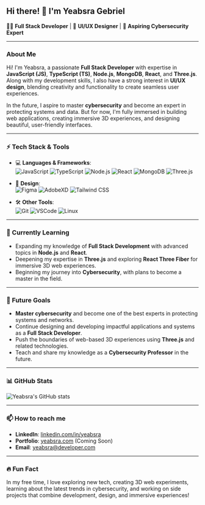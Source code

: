 ## Hi there! 👋 I'm Yeabsra Gebriel

👨‍💻 **Full Stack Developer** | 🎨 **UI/UX Designer** | 🚀 **Aspiring Cybersecurity Expert**

---

### About Me

Hi! I'm Yeabsra, a passionate **Full Stack Developer** with expertise in **JavaScript (JS)**, **TypeScript (TS)**, **Node.js**, **MongoDB**, **React**, and **Three.js**. Along with my development skills, I also have a strong interest in **UI/UX design**, blending creativity and functionality to create seamless user experiences.

In the future, I aspire to master **cybersecurity** and become an expert in protecting systems and data. But for now, I'm fully immersed in building web applications, creating immersive 3D experiences, and designing beautiful, user-friendly interfaces.

---

### ⚡ Tech Stack & Tools

- 💻 **Languages & Frameworks**:  
  ![JavaScript](https://img.shields.io/badge/-JavaScript-333333?style=flat&logo=javascript) 
  ![TypeScript](https://img.shields.io/badge/-TypeScript-333333?style=flat&logo=typescript) 
  ![Node.js](https://img.shields.io/badge/-Node.js-333333?style=flat&logo=node.js) 
  ![React](https://img.shields.io/badge/-React-333333?style=flat&logo=react) 
  ![MongoDB](https://img.shields.io/badge/-MongoDB-333333?style=flat&logo=mongodb)
  ![Three.js](https://img.shields.io/badge/-Three.js-333333?style=flat&logo=three.js)

- 🎨 **Design**:  
  ![Figma](https://img.shields.io/badge/-Figma-333333?style=flat&logo=figma) 
  ![AdobeXD](https://img.shields.io/badge/-AdobeXD-333333?style=flat&logo=adobexd) 
  ![Tailwind CSS](https://img.shields.io/badge/-TailwindCSS-333333?style=flat&logo=tailwindcss)

- 🛠️ **Other Tools**:  
  ![Git](https://img.shields.io/badge/-Git-333333?style=flat&logo=git) 
  ![VSCode](https://img.shields.io/badge/-VSCode-333333?style=flat&logo=visual-studio-code) 
  ![Linux](https://img.shields.io/badge/-Linux-333333?style=flat&logo=linux)

---

### 🌱 Currently Learning

- Expanding my knowledge of **Full Stack Development** with advanced topics in **Node.js** and **React**.
- Deepening my expertise in **Three.js** and exploring **React Three Fiber** for immersive 3D web experiences.
- Beginning my journey into **Cybersecurity**, with plans to become a master in the field.

---

### 🚀 Future Goals

- **Master cybersecurity** and become one of the best experts in protecting systems and networks.
- Continue designing and developing impactful applications and systems as a **Full Stack Developer**.
- Push the boundaries of web-based 3D experiences using **Three.js** and related technologies.
- Teach and share my knowledge as a **Cybersecurity Professor** in the future.

---

### 📊 GitHub Stats

![Yeabsra's GitHub stats](https://github-readme-stats.vercel.app/api?username=Yeabsr&show_icons=true&theme=radical)

---

### 📫 How to reach me

- **LinkedIn**: [linkedin.com/in/yeabsra](https://et.linkedin.com/in/yeabsra-gebriel-5b056a240)
- **Portfolio**: [yeabsra.com](https://www.yeabsra.com) (Coming Soon)
- **Email**: [yeabsra@developer.com](mailto:yeabsragebriel@gmail.com)

---

### 🔥 Fun Fact

In my free time, I love exploring new tech, creating 3D web experiments, learning about the latest trends in cybersecurity, and working on side projects that combine development, design, and immersive experiences!
